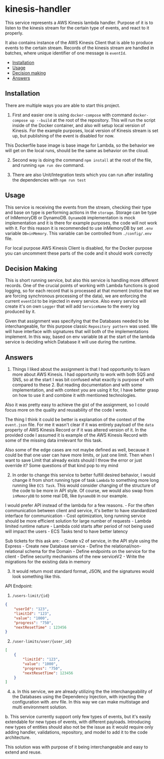 # kinesis-handler

This service represents a AWS Kinesis lambda handler. Purpose of it is to listen to the kinesis stream for the certain type of events, and react to it properly.

It also contains instance of the AWS Kinesis Client that is able to produce events to the certain stream. Records of the kinesis stream are handled in batches, where unique identifier of one message is `eventId`.

- [Installation](#installation)
- [Usage](#usage)
- [Decision making](#decision-making)
- [Answers](#answers)

## Installation

There are multiple ways you are able to start this project.

1. First and easier one is using `docker-compose` with command `docker-compose up --build` at the root of the repository. This will run the script inside of the Docker container, and also will setup local version of Kinesis. For the example purposes, local version of Kinesis stream is set up, but publishing of the event is disabled for now.

This Dockerfile base image is base image for Lambda, so the behavior we will get on the local runs, should be the same as behavior on the cloud.

2. Second way is doing the command `npm install` at the root of the file, and running `npm run dev` command.

3. There are also Unit/Integration tests which you can run after installing the dependencies with `npm run test`

## Usage

This service is receiving the events from the stream, checking their type and base on type is performing actions in the `storage`. Storage can be type of InMemoryDB or DynamoDB. `DynamoDB` implementation is mock implementation and it is there for example purposes, the code will not work with it. For this reason it is recommended to use inMemoryDB by set `.env` variable `DB=inMemory`. This variable can be controlled from `./config/.env` file.

For local purpose AWS Kinesis Client is disabled, for the Docker purpose you can uncomment these parts of the code and it should work correctly

## Decision Making

This is short running service, but also this service is handling more different records. One of the crucial points of working with Lambda functions is good logging, so for each record that is processed at that moment (notice that we are forcing synchronous processing of the data), we are enforcing the current `eventId` to be injected in every service. Also every service will create it's on own `Logger` that will add `ServiceName` to the every log produced by it.

Given that assignment was specifying that the Databases needed to be interchangeable, for this purpose classic `Repository pattern` was used. We will have interface with signatures that will both of the implementations implement. In this way, based on env variable `DB` at the start of the lambda service is deciding which Database it will use during the runtime.

## Answers

1. Things I liked about the assignment is that I had opportunity to learn more about AWS Kinesis. I had opportunity to work with both SQS and SNS, so at the start I was bit confused what exactly is purpose of with compared to these 2. But reading documentation and with some implementation, and with context you are using it for, I have better grasp on how to use it and combine it with mentioned technologies.

Also it was pretty easy to achieve the gist of the assignment, so I could focus more on the quality and reusability of the code I wrote.

The thing I think it could be better is explanation of the context of the `event.json` file. For me it wasn't clear if it was entirely payload of the `data` property of AWS Kinesis Record or if it was altered version of it. In the provided code I assumed it is example of the AWS Kinesis Record with some of the missing data irrelevant for this task.

Also some of the edge cases are not maybe defined as well, because it could be that one user can have more limits, or just one limit. Then when I want to save Limit that already exists should I throw the error or just override it? Some questions of that kind pop to my mind

2. In order to change this service to better fulfill desired behavior, I would change it from short running type of task `Lambda` to something more long running like `ECS Task`.
   This would consider changing of the structure of the code to be more in API style. Of course, we would also swap from `inMemoryDB` to some real DB, like `DynamoDB` in our example.

I would prefer API instead of the lambda for a few reasons. - For the often communication between client and service, it's better to have standardized interface for communication - Cost optimization, long running service should be more efficient solution for large number of requests - Lambda limited runtime nature - Lambda cold starts after period of not being used will impact the users - ECS Tasks tend to have better latency

Sub tickets for this ask are: - Create v2 of service, in the API style using the Express - Create new Database service - Define the relational/non-relational schema for the Domain - Define endpoints on the service for the client - Define security mechanisms of the new serviceV2 - Write the migrations for the existing data in memory

3. It would return most standard format, JSON, and the signatures would look something like this.

API Endpoint:

1. `/users-limit/{id}`

```json
{
    "userId": "123",
    "limitId": "123",
    "value": "1000",
    "progress": "750",
    "nextResetTime" : 123456
}
```

2. `/user-limits/user/{user_id}`

```json
[
	{
		"limitId": "123",
		"value": "1000",
		"progress": "750",
		"nextResetTime": 123456
	}
]
```

4. a. In this service, we are already utilizing the the interchangeability of the Databases using the Dependency Injection, with injecting the configuration with .env file. In this way we can make multistage and multi environment solution.

b. This service currently support only few types of events, but it's easily extendable for new types of events, with different payloads. Introducing new types of entities should also not be the issue as it would require only adding handler, validations, repository, and model to add it to the code architecture.

This solution was with purpose of it being interchangeable and easy to extend and reuse.
